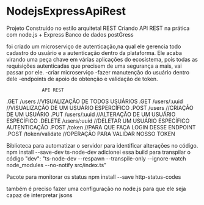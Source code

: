 # NodejsExpressApiRest

Projeto Construido no estilo arquitetal REST 
Criando API REST na prática com node.js + Express
Banco de dados postGress 

foi criado um  microserviço de autenticação,na qual ele gerencia todo cadastro do usuário e a autenticação dentro da plataforma.
Ele acaba virando uma peça chave em várias aplicações do ecosistema, pois todas as requisições autenticadas que precisem de uma
segurança a mais, vai passar por ele.
-criar microserviço
-fazer manutenção do usuário dentro dele 
-endpoints de apoio de obtenção e validação de token.

                 API REST
.GET /users     //VISUALIZAÇÃO DE TODOS USUÁRIOS
.GET /users/:uuid       //VISUALIZAÇÃO DE UM USUÁRIO ESPERCÍFICO
.POST /users         //CRIAÇÃO DE UM USUÁRIO
.PUT /users/:uuid     //ALTERAÇÃO DE UM USUÁRIO ESPECÍFICO
.DELETE /users/:uuid     //DELETAR UM USUÁRIO ESPECÍFICO
<br>
                AUTENTICAÇÃO
.POST /token  //PARA QUE FAÇA LOGIN DESSE ENDPOINT
.POST /token/validate   //OPERAÇÃO PARA VALIDAR NOSSO TOKEN

Biblioteca para automatizar o servidor para identificar alterações no código.
npm install --save-dev ts-node-dev
adicionei essa build para transpilar o código 
"dev": "ts-node-dev --respawn --transpile-only --ignore-watch node_modules --no-notify src/index.ts"

Pacote para monitorar os status
npm install --save http-status-codes

também é preciso fazer uma configuração no node.js para que ele seja capaz de interpretar jsons
